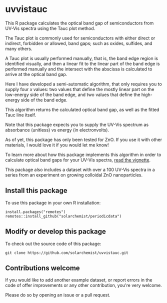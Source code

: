 # uvvistauc

This R package calculates the optical band gap of semiconductors from UV-Vis spectra
using the Tauc plot method.

The Tauc plot is commonly used for semiconductors with either direct or indirect,
forbidden or allowed, band gaps; such as oxides, sulfides, and many others.

A Tauc plot is usually performed manually, that is, the band edge region is identified
visually, and then a linear fit to the linear part of the band edge is performed manually
and the intersect with the abscissa is calculated to arrive at the optical band gap.

Here I have developed a semi-automatic algorithm, that only requires you to supply
four *x* values: two values that define the mostly linear part on the low-energy side
of the band edge, and two values that define the high-energy side of the band edge.

This algorithm returns the calculated optical band gap, as well as the fitted Tauc line
itself.

Note that this package expects you to supply the UV-Vis spectrum as 
absorbance (unitless) vs energy (in electronvolts).

As of yet, this package has only been tested for ZnO. 
If you use it with other materials, I would love it if you would let me know!

To learn more about how this package implements this algorithm in order to calculate
optical band gaps for your UV-Vis spectra, 
[read the vignette](https://htmlpreview.github.io/?https://github.com/solarchemist/uvvistauc/blob/master/doc/intro.html).

This package also includes a dataset with over a 100 UV-Vis spectra in a series from an experiment
on growing colloidal ZnO nanoparticles.


## Install this package

To use this package in your own R installation:

```
install.packages("remotes")
remotes::install_github("solarchemist/periodicdata")
```



## Modify or develop this package

To check out the source code of this package:

```
git clone https://github.com/solarchemist/uvvistauc.git
```



## Contributions welcome

If you would like to add another example dataset, or report errors in the code
of offer improvements or any other contribution, you're very welcome.

Please do so by opening an issue or a pull request.
